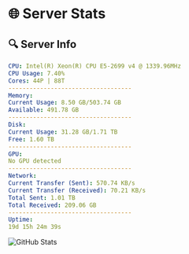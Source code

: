 # 🌐 Server Stats
## 🔍 Server Info
```yaml
CPU: Intel(R) Xeon(R) CPU E5-2699 v4 @ 1339.96MHz
CPU Usage: 7.40%
Cores: 44P | 88T
-----------------------------------
Memory:
Current Usage: 8.50 GB/503.74 GB
Available: 491.78 GB
-----------------------------------
Disk:
Current Usage: 31.28 GB/1.71 TB
Free: 1.60 TB
-----------------------------------
GPU:
No GPU detected
-----------------------------------
Network:
Current Transfer (Sent): 570.74 KB/s
Current Transfer (Received): 70.21 KB/s
Total Sent: 1.01 TB
Total Received: 209.06 GB
-----------------------------------
Uptime:
19d 15h 24m 39s
```
![GitHub Stats](https://img.shields.io/badge/Updated-2025-05-09_08:33:27-blue)
